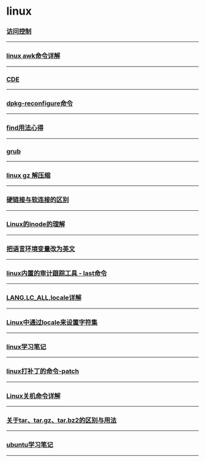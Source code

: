 linux
=====

### [访问控制](access-control)

---

### [linux awk命令详解](awk)

---

### [CDE](cde)

---

### [dpkg-reconfigure命令](dpkg-reconfigure)

---

### [find用法心得](find)

---

### [grub](grub)

---

### [linux gz 解压缩](gzip)

---

### [硬链接与软连接的区别](hard-link-and-soft-link)

---

### [Linux的inode的理解](inode)

---

### [把语言环境变量改为英文](lang)

---

### [linux内置的审计跟踪工具 - last命令](last)

---

### [LANG,LC_ALL,locale详解](locale-detail)

---

### [Linux中通过locale来设置字符集](locale)

---

### [linux学习笔记](note)

---

### [linux打补丁的命令-patch](patch)

---

### [Linux关机命令详解](poweroff)

---

### [关于tar、tar.gz、tar.bz2的区别与用法](something-about-tar-targz-tarbz2)

---

### [ubuntu学习笔记](ubuntu)

---
